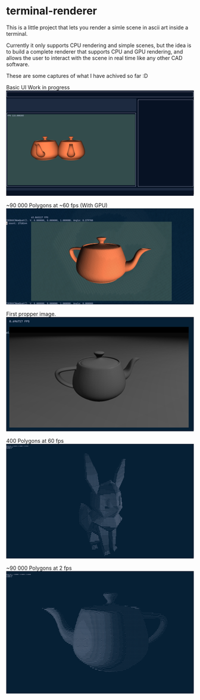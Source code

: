# terminal-renderer
This is a little project that lets you render a simle scene in ascii art inside a terminal.

Currently it only supports CPU rendering and simple scenes, but the idea is to build a complete renderer that supports CPU and GPU rendering, and allows the user to interact with the scene in real time like any other CAD software.

These are some captures of what I have achived so far :D

Basic UI Work in progress
    ![BasicUI](./images/simpleUI.png "SimpleUI")

~90 000 Polygons at ~60 fps (With GPU)
![TeapotFPS](./images/teapot-gpu.png "Teapot")

First propper image.
![TeapotHD](./images/teapotHD.png "TeapotHD")

400 Polygons at 60 fps
![Eevee](./images/eevee.png "Eeeve")

~90 000 Polygons at 2 fps
![Teapot](./images/teapot.png "Teapot")


